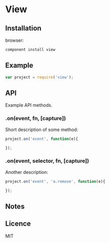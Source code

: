 # View

## Installation

browser:

```bash
component install view
```

## Example

```js
var project = require('view');
```

## API

Example API methods.

### .on(event, fn, [capture])

Short description of some method:

```js
project.on('event', function(e){

});
```

### .on(event, selector, fn, [capture])

Another description:

```js
project.on('event', 'a.remove', function(e){

});
```

## Notes

## Licence

MIT